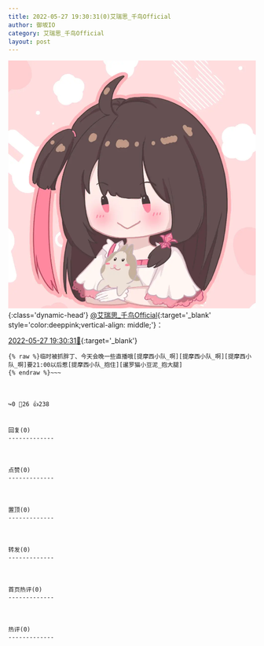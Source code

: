 ```yaml
---
title: 2022-05-27 19:30:31(0)艾瑞思_千鸟Official
author: 御坂IO
category: 艾瑞思_千鸟Official
layout: post
---
```


![img](/images/7e08840c56f251de28bdf766b647bd5fe9a5d50a.jpg){:class='dynamic-head'}
[@艾瑞思_千鸟Official](https://space.bilibili.com/1090010845/dynamic){:target='_blank' style='color:deeppink;vertical-align: middle;'}：

[2022-05-27 19:30:31🔗](https://t.bilibili.com/664915187209338898){:target='_blank'}

~~~
{% raw %}临时被抓胖丁、今天会晚一些直播哦[提摩西小队_啊][提摩西小队_啊][提摩西小队_啊]要21:00以后惹[提摩西小队_抱住][暹罗猫小豆泥_抱大腿]
{% endraw %}~~~



↪️0 💬26 👍238


回复(0)
-------------



点赞(0)
-------------



置顶(0)
-------------



转发(0)
-------------



首页热评(0)
-------------



热评(0)
-------------



